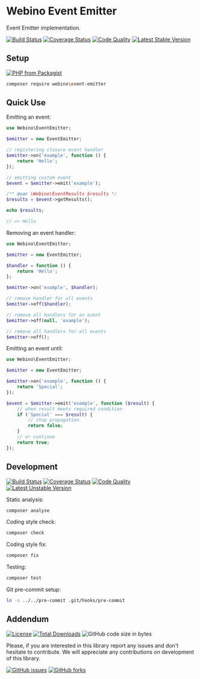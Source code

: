 # Webino Event Emitter

Event Emitter implementation.

[![Build Status](https://img.shields.io/travis/webino/event-emitter/master.svg?style=for-the-badge)](http://travis-ci.org/webino/event-emitter "Master Build Status")
[![Coverage Status](https://img.shields.io/coveralls/github/webino/event-emitter/master.svg?style=for-the-badge)](https://coveralls.io/github/webino/event-emitter?branch=master "Master Coverage Status")
[![Code Quality](https://img.shields.io/scrutinizer/g/webino/event-emitter/master.svg?style=for-the-badge)](https://scrutinizer-ci.com/g/webino/event-emitter/?branch=master "Master Code Quality")
[![Latest Stable Version](https://img.shields.io/github/tag/webino/event-emitter.svg?label=STABLE&style=for-the-badge)](https://packagist.org/packages/webino/event-emitter)


## Setup
[![PHP from Packagist](https://img.shields.io/packagist/php-v/webino/event-emitter.svg?style=for-the-badge)](https://php.net "Required PHP version")

```bash
composer require webino\event-emitter
```


## Quick Use

Emitting an event:
```php
use Webino\EventEmitter;

$emitter = new EventEmitter;

// registering closure event handler
$emitter->on('example', function () {
    return 'Hello';
});

// emitting custom event
$event = $emitter->emit('example');

/** @var \Webino\EventResults $results */
$results = $event->getResults();

echo $results;

// => Hello
```

Removing an event handler:
```php
use Webino\EventEmitter;

$emitter = new EventEmitter;

$handler = function () {
    return 'Hello';
};

$emitter->on('example', $handler);

// remove handler for all events
$emitter->off($handler);

// remove all handlers for an event
$emitter->off(null, 'example');

// remove all handlers for all events
$emitter->off();
```

Emitting an event until:
```php
use Webino\EventEmitter;

$emitter = new EventEmitter;

$emitter->on('example', function () {
    return 'Special';
});

$event = $emitter->emit('example', function ($result) {
    // when result meets required condition
    if ('Special' === $result) {
        // stop propagation
        return false;
    }
    // or continue
    return true;
});
```


## Development

[![Build Status](https://img.shields.io/travis/webino/event-emitter/develop.svg?style=for-the-badge)](http://travis-ci.org/webino/event-emitter "Develop Build Status")
[![Coverage Status](https://img.shields.io/coveralls/github/webino/event-emitter/develop.svg?style=for-the-badge)](https://coveralls.io/github/webino/event-emitter?branch=develop "Develop Coverage Status")
[![Code Quality](https://img.shields.io/scrutinizer/g/webino/event-emitter/develop.svg?style=for-the-badge)](https://scrutinizer-ci.com/g/webino/event-emitter/?branch=develop "Develop Code Quality")
[![Latest Unstable Version](https://img.shields.io/github/tag-pre/webino/event-emitter.svg?label=PREVIEW&style=for-the-badge)](https://packagist.org/packages/webino/event-emitter "Packagist")


Static analysis:
```bash
composer analyse
```

Coding style check:
```bash
composer check
```

Coding style fix:
```bash 
composer fix
```

Testing:
```bash
composer test
```

Git pre-commit setup:
```bash
ln -s ../../pre-commit .git/hooks/pre-commit
```


## Addendum

[![License](https://img.shields.io/packagist/l/webino/event-emitter.svg?style=for-the-badge)](https://github.com/webino/event-emitter/blob/master/LICENSE.md "BSD-3-Clause License")
[![Total Downloads](https://img.shields.io/packagist/dt/webino/event-emitter.svg?style=for-the-badge)](https://packagist.org/packages/webino/event-emitter "Packagist") 
![GitHub code size in bytes](https://img.shields.io/github/languages/code-size/webino/event-emitter.svg?style=for-the-badge)


  Please, if you are interested in this library report any issues and don't hesitate to contribute.
  We will appreciate any contributions on development of this library.

[![GitHub issues](https://img.shields.io/github/issues/webino/event-emitter.svg?style=for-the-badge)](https://github.com/webino/event-emitter/issues)
[![GitHub forks](https://img.shields.io/github/forks/webino/event-emitter.svg?label=Fork&style=for-the-badge)](https://github.com/webino/event-emitter)
